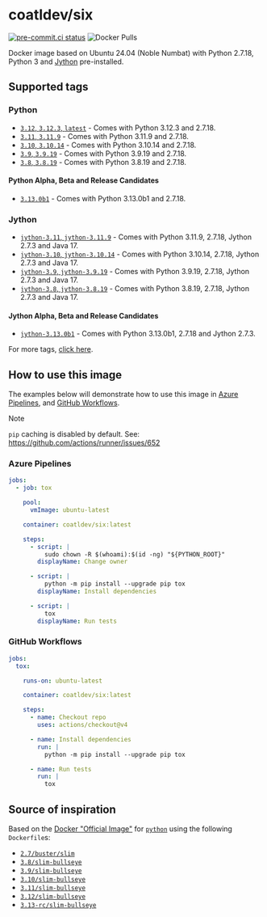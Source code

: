 # coatldev/six

[![pre-commit.ci status](https://results.pre-commit.ci/badge/github/coatl-dev/docker-six/coatl.svg)](https://results.pre-commit.ci/latest/github/coatl-dev/docker-six/coatl)
![Docker Pulls](https://img.shields.io/docker/pulls/coatldev/six)

Docker image based on Ubuntu 24.04 (Noble Numbat) with Python 2.7.18, Python 3
and [Jython](#jython) pre-installed.

## Supported tags

### Python

- [`3.12`, `3.12.3`, `latest`] - Comes with Python 3.12.3 and 2.7.18.
- [`3.11`, `3.11.9`] - Comes with Python 3.11.9 and 2.7.18.
- [`3.10`, `3.10.14`] - Comes with Python 3.10.14 and 2.7.18.
- [`3.9`, `3.9.19`] - Comes with Python 3.9.19 and 2.7.18.
- [`3.8`, `3.8.19`] - Comes with Python 3.8.19 and 2.7.18.

#### Python Alpha, Beta and Release Candidates

- [`3.13.0b1`] - Comes with Python 3.13.0b1 and 2.7.18.

### Jython

- [`jython-3.11`, `jython-3.11.9`] - Comes with Python 3.11.9, 2.7.18, Jython
  2.7.3 and Java 17.
- [`jython-3.10`, `jython-3.10.14`] - Comes with Python 3.10.14, 2.7.18, Jython
  2.7.3 and Java 17.
- [`jython-3.9`, `jython-3.9.19`] - Comes with Python 3.9.19, 2.7.18, Jython
  2.7.3 and Java 17.
- [`jython-3.8`, `jython-3.8.19`] - Comes with Python 3.8.19, 2.7.18, Jython
  2.7.3 and Java 17.

#### Jython Alpha, Beta and Release Candidates

- [`jython-3.13.0b1`] - Comes with Python 3.13.0b1, 2.7.18 and Jython 2.7.3.

For more tags, [click here].

## How to use this image

The examples below will demonstrate how to use this image in [Azure Pipelines],
and [GitHub Workflows].

> [!NOTE]
> `pip` caching is disabled by default.
> See: <https://github.com/actions/runner/issues/652>

### Azure Pipelines

```yml
jobs:
  - job: tox

    pool:
      vmImage: ubuntu-latest

    container: coatldev/six:latest

    steps:
      - script: |
          sudo chown -R $(whoami):$(id -ng) "${PYTHON_ROOT}"
        displayName: Change owner

      - script: |
          python -m pip install --upgrade pip tox
        displayName: Install dependencies

      - script: |
          tox
        displayName: Run tests
```

### GitHub Workflows

```yml
jobs:
  tox:

    runs-on: ubuntu-latest

    container: coatldev/six:latest

    steps:
      - name: Checkout repo
        uses: actions/checkout@v4

      - name: Install dependencies
        run: |
          python -m pip install --upgrade pip tox

      - name: Run tests
        run: |
          tox
```

## Source of inspiration

Based on the [Docker "Official Image"] for [`python`] using the following
`Dockerfile`s:

- [`2.7/buster/slim`]
- [`3.8/slim-bullseye`]
- [`3.9/slim-bullseye`]
- [`3.10/slim-bullseye`]
- [`3.11/slim-bullseye`]
- [`3.12/slim-bullseye`]
- [`3.13-rc/slim-bullseye`]

<!-- Dockerfiles -->
[`3.8`, `3.8.19`]: https://github.com/coatl-dev/docker-six/blob/HEAD/3.8/python/Dockerfile
[`jython-3.8`, `jython-3.8.19`]: https://github.com/coatl-dev/docker-six/blob/HEAD/3.8/jython/Dockerfile
[`3.9`, `3.9.19`]: https://github.com/coatl-dev/docker-six/blob/HEAD/3.9/python/Dockerfile
[`jython-3.9`, `jython-3.9.19`]: https://github.com/coatl-dev/docker-six/blob/HEAD/3.9/jython/Dockerfile
[`3.10`, `3.10.14`]: https://github.com/coatl-dev/docker-six/blob/HEAD/3.10/python/Dockerfile
[`jython-3.10`, `jython-3.10.14`]: https://github.com/coatl-dev/docker-six/blob/HEAD/3.10/jython/Dockerfile
[`3.11`, `3.11.9`]: https://github.com/coatl-dev/docker-six/blob/HEAD/3.11/python/Dockerfile
[`jython-3.11`, `jython-3.11.9`]: https://github.com/coatl-dev/docker-six/blob/HEAD/3.11/jython/Dockerfile
[`3.12`, `3.12.3`, `latest`]: https://github.com/coatl-dev/docker-six/blob/HEAD/3.12/python/Dockerfile
[`3.13.0b1`]: https://github.com/coatl-dev/docker-six/blob/HEAD/3.13/python/Dockerfile
[`jython-3.13.0b1`]: https://github.com/coatl-dev/docker-six/blob/HEAD/3.13/jython/Dockerfile
<!-- External links -->
[Azure Pipelines]: https://learn.microsoft.com/en-us/azure/devops/pipelines/yaml-schema/jobs-job-container?view=azure-pipelines
[click here]: https://hub.docker.com/repository/docker/coatldev/six/tags
[GitHub Workflows]: https://docs.github.com/en/actions/using-jobs/running-jobs-in-a-container
[Docker "Official Image"]: https://github.com/docker-library/official-images#what-are-official-images
[`python`]: https://hub.docker.com/_/python/
<!-- Inspiration -->
[`2.7/buster/slim`]: https://github.com/docker-library/python/blob/f1e613f48eb4fc88748b36787f5ed74c14914636/2.7/buster/slim/Dockerfile
[`3.8/slim-bullseye`]: https://github.com/docker-library/python/blob/HEAD/3.8/slim-bullseye/Dockerfile
[`3.9/slim-bullseye`]: https://github.com/docker-library/python/blob/HEAD/3.9/slim-bullseye/Dockerfile
[`3.10/slim-bullseye`]: https://github.com/docker-library/python/blob/HEAD/3.10/slim-bullseye/Dockerfile
[`3.11/slim-bullseye`]: https://github.com/docker-library/python/blob/HEAD/3.11/slim-bullseye/Dockerfile
[`3.12/slim-bullseye`]: https://github.com/docker-library/python/blob/HEAD/3.12/slim-bullseye/Dockerfile
[`3.13-rc/slim-bullseye`]: https://github.com/docker-library/python/blob/HEAD/3.13-rc/slim-bullseye/Dockerfile
